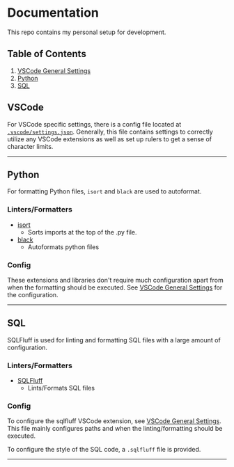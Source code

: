 # Documentation
This repo contains my personal setup for development.

## Table of Contents
1. [VSCode General Settings](#vscode)
1. [Python](#python)
1. [SQL](#sql)

## VSCode
For VSCode specific settings, there is a config file located at [`.vscode/settings.json`](https://github.com/jnjimmy1/dev_env/blob/main/.vscode/settings.json). Generally, this file contains settings to correctly utilize any VSCode extensions as well as set up rulers to get a sense of character limits.

___

## Python
For formatting Python files, `isort` and `black` are used to autoformat.
### Linters/Formatters
- [isort](https://pycqa.github.io/isort/)
  - Sorts imports at the top of the .py file.
- [black](https://github.com/psf/black)
  - Autoformats python files
### Config
These extensions and libraries don't require much configuration apart from when the formatting should be executed. See 
[VSCode General Settings](#vscode) for the configuration.

___

## SQL
SQLFluff is used for linting and formatting SQL files with a large amount of configuration.
### Linters/Formatters
- [SQLFluff](https://github.com/sqlfluff/sqlfluff)
  - Lints/Formats SQL files
### Config
To configure the sqlfluff VSCode extension, see [VSCode General Settings](#vscode). This file mainly configures paths and when the linting/formatting should be executed.

To configure the style of the SQL code, a `.sqlfluff` file is provided.

___